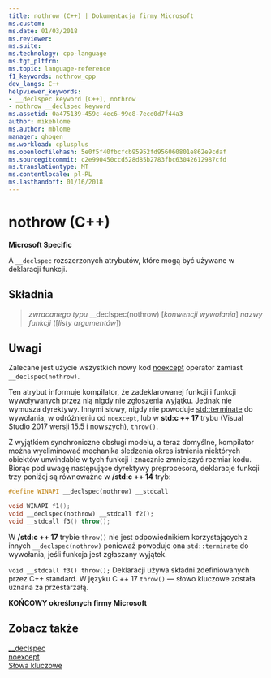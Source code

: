 ```yaml
---
title: nothrow (C++) | Dokumentacja firmy Microsoft
ms.custom: 
ms.date: 01/03/2018
ms.reviewer: 
ms.suite: 
ms.technology: cpp-language
ms.tgt_pltfrm: 
ms.topic: language-reference
f1_keywords: nothrow_cpp
dev_langs: C++
helpviewer_keywords:
- __declspec keyword [C++], nothrow
- nothrow __declspec keyword
ms.assetid: 0a475139-459c-4ec6-99e8-7ecd0d7f44a3
author: mikeblome
ms.author: mblome
manager: ghogen
ms.workload: cplusplus
ms.openlocfilehash: 5e0f5f40fbcfcb95952fd956060801e862e9cdaf
ms.sourcegitcommit: c2e990450ccd528d85b2783fbc63042612987cfd
ms.translationtype: MT
ms.contentlocale: pl-PL
ms.lasthandoff: 01/16/2018
---
```

# <a name="nothrow-c"></a>nothrow (C++)

**Microsoft Specific**

A `__declspec` rozszerzonych atrybutów, które mogą być używane w deklaracji funkcji.

## <a name="syntax"></a>Składnia  
  
> *zwracanego typu* __declspec(nothrow) [*konwencji wywołania*] *nazwy funkcji* ([*listy argumentów*])

## <a name="remarks"></a>Uwagi

Zalecane jest użycie wszystkich nowy kod [noexcept](noexcept-cpp.md) operator zamiast `__declspec(nothrow)`.

Ten atrybut informuje kompilator, że zadeklarowanej funkcji i funkcji wywoływanych przez nią nigdy nie zgłoszenia wyjątku. Jednak nie wymusza dyrektywy. Innymi słowy, nigdy nie powoduje [std::terminate](../standard-library/exception-functions.md#terminate) do wywołania, w odróżnieniu od `noexcept`, lub w **std:c ++ 17** trybu (Visual Studio 2017 wersji 15.5 i nowszych), `throw()`.

Z wyjątkiem synchroniczne obsługi modelu, a teraz domyślne, kompilator można wyeliminować mechanika śledzenia okres istnienia niektórych obiektów unwindable w tych funkcji i znacznie zmniejszyć rozmiar kodu. Biorąc pod uwagę następujące dyrektywy preprocesora, deklaracje funkcji trzy poniżej są równoważne w **/std:c ++ 14** tryb:

```cpp
#define WINAPI __declspec(nothrow) __stdcall

void WINAPI f1();
void __declspec(nothrow) __stdcall f2();
void __stdcall f3() throw();
```

W **/std:c ++ 17** trybie `throw()` nie jest odpowiednikiem korzystających z innych `__declspec(nothrow)` ponieważ powoduje ona `std::terminate` do wywołania, jeśli funkcja jest zgłaszany wyjątek.

`void __stdcall f3() throw();` Deklaracji używa składni zdefiniowanych przez C++ standard. W języku C ++ 17 `throw()` — słowo kluczowe została uznana za przestarzałą.

**KOŃCOWY określonych firmy Microsoft**

## <a name="see-also"></a>Zobacz także

[__declspec](../cpp/declspec.md)  
[noexcept](noexcept-cpp.md)  
[Słowa kluczowe](../cpp/keywords-cpp.md)  
